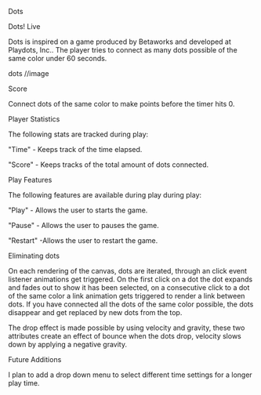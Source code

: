 Dots

Dots! Live

Dots is inspired on a game produced by Betaworks and developed at Playdots, Inc.. The player tries to connect as many dots possible of the same color under 60 seconds.

dots //image

Score

Connect dots of the same color to make points before the timer hits 0.

Player Statistics

The following stats are tracked during play:

"Time" - Keeps track of the time elapsed.

"Score" - Keeps tracks of the total amount of dots connected.

Play Features

The following features are available during play during play:

"Play" - Allows the user to starts the game.

"Pause" - Allows the user to pauses the game.

"Restart" -Allows the user to restart the game.

Eliminating dots

On each rendering of the canvas, dots are iterated, through an click event listener animations get triggered. On the first click on a dot the dot expands and fades out to show it has been selected, on a consecutive click to a dot of the same color a link animation gets triggered to render a link between dots. If you have connected all the dots of the same color possible, the dots disappear and get replaced by new dots from the top.

The drop effect is made possible by using velocity and gravity, these two attributes create an effect of bounce when the dots drop, velocity slows down by applying a negative gravity.

Future Additions

I plan to add a drop down menu to select different time settings for a longer play time.
